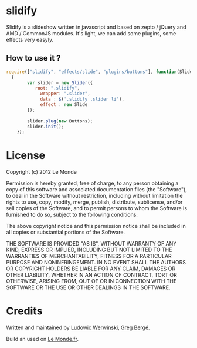 slidify
=======

Slidify is a slideshow written in javascript and based on zepto / jQuery and AMD / CommonJS modules. It's light, we can add some plugins, some effects very easyly.

How to use it ?
---------------

````javascript
require(["slidify", "effects/slide", "plugins/buttons"], function(Slider, Slide, Buttons)
  {		
		var slider = new Slider({
		   root: ".slidify",
			 wrapper: ".slider",
			 data : $('.slidify .slider li'),
			 effect : new Slide
		});
		
		slider.plug(new Buttons);
		slider.init();
	});
````

License
=======

Copyright (c) 2012 Le Monde

Permission is hereby granted, free of charge, to any person obtaining a copy of this software and associated documentation files (the "Software"), to deal in the Software without restriction, including without limitation the rights to use, copy, modify, merge, publish, distribute, sublicense, and/or sell copies of the Software, and to permit persons to whom the Software is furnished to do so, subject to the following conditions:

The above copyright notice and this permission notice shall be included in all copies or substantial portions of the Software.

THE SOFTWARE IS PROVIDED "AS IS", WITHOUT WARRANTY OF ANY KIND, EXPRESS OR IMPLIED, INCLUDING BUT NOT LIMITED TO THE WARRANTIES OF MERCHANTABILITY, FITNESS FOR A PARTICULAR PURPOSE AND NONINFRINGEMENT. IN NO EVENT SHALL THE AUTHORS OR COPYRIGHT HOLDERS BE LIABLE FOR ANY CLAIM, DAMAGES OR OTHER LIABILITY, WHETHER IN AN ACTION OF CONTRACT, TORT OR OTHERWISE, ARISING FROM, OUT OF OR IN CONNECTION WITH THE SOFTWARE OR THE USE OR OTHER DEALINGS IN THE SOFTWARE.

Credits
=======

Written and maintained by [Ludowic Werwinski][ludow], [Greg Bergé][neoziro].

Build an used on [Le Monde.fr](http://www.lemonde.fr).

[ludow]: http://github.com/ludow
[neoziro]: http://github.com/neoziro

